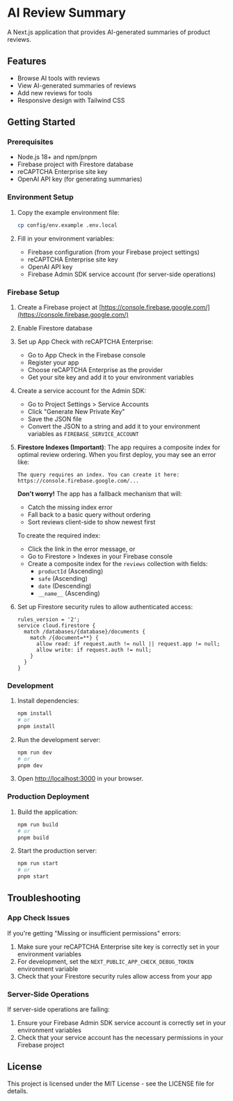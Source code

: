 # AI Review Summary

A Next.js application that provides AI-generated summaries of product reviews.

## Features

- Browse AI tools with reviews
- View AI-generated summaries of reviews
- Add new reviews for tools
- Responsive design with Tailwind CSS

## Getting Started

### Prerequisites

- Node.js 18+ and npm/pnpm
- Firebase project with Firestore database
- reCAPTCHA Enterprise site key
- OpenAI API key (for generating summaries)

### Environment Setup

1. Copy the example environment file:
   ```bash
   cp config/env.example .env.local
   ```

2. Fill in your environment variables:
   - Firebase configuration (from your Firebase project settings)
   - reCAPTCHA Enterprise site key
   - OpenAI API key
   - Firebase Admin SDK service account (for server-side operations)

### Firebase Setup

1. Create a Firebase project at [https://console.firebase.google.com/](https://console.firebase.google.com/)
2. Enable Firestore database
3. Set up App Check with reCAPTCHA Enterprise:
   - Go to App Check in the Firebase console
   - Register your app
   - Choose reCAPTCHA Enterprise as the provider
   - Get your site key and add it to your environment variables

4. Create a service account for the Admin SDK:
   - Go to Project Settings > Service Accounts
   - Click "Generate New Private Key"
   - Save the JSON file
   - Convert the JSON to a string and add it to your environment variables as `FIREBASE_SERVICE_ACCOUNT`

5. **Firestore Indexes (Important)**:
   The app requires a composite index for optimal review ordering. When you first deploy, you may see an error like:
   ```
   The query requires an index. You can create it here: https://console.firebase.google.com/...
   ```
   
   **Don't worry!** The app has a fallback mechanism that will:
   - Catch the missing index error
   - Fall back to a basic query without ordering
   - Sort reviews client-side to show newest first
   
   To create the required index:
   - Click the link in the error message, or
   - Go to Firestore > Indexes in your Firebase console
   - Create a composite index for the `reviews` collection with fields:
     - `productId` (Ascending)
     - `safe` (Ascending) 
     - `date` (Descending)
     - `__name__` (Ascending)

6. Set up Firestore security rules to allow authenticated access:
   ```
   rules_version = '2';
   service cloud.firestore {
     match /databases/{database}/documents {
       match /{document=**} {
         allow read: if request.auth != null || request.app != null;
         allow write: if request.auth != null;
       }
     }
   }
   ```

### Development

1. Install dependencies:
   ```bash
   npm install
   # or
   pnpm install
   ```

2. Run the development server:
   ```bash
   npm run dev
   # or
   pnpm dev
   ```

3. Open [http://localhost:3000](http://localhost:3000) in your browser.

### Production Deployment

1. Build the application:
   ```bash
   npm run build
   # or
   pnpm build
   ```

2. Start the production server:
   ```bash
   npm run start
   # or
   pnpm start
   ```

## Troubleshooting

### App Check Issues

If you're getting "Missing or insufficient permissions" errors:

1. Make sure your reCAPTCHA Enterprise site key is correctly set in your environment variables
2. For development, set the `NEXT_PUBLIC_APP_CHECK_DEBUG_TOKEN` environment variable
3. Check that your Firestore security rules allow access from your app

### Server-Side Operations

If server-side operations are failing:

1. Ensure your Firebase Admin SDK service account is correctly set in your environment variables
2. Check that your service account has the necessary permissions in your Firebase project

## License

This project is licensed under the MIT License - see the LICENSE file for details.
